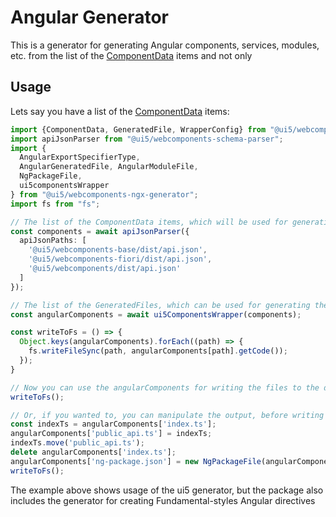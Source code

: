 # Angular Generator

This is a generator for generating Angular components, services, modules, etc. from the
list of the [ComponentData](/libs/wrapper/src/lib/types/component-data.ts) items and not only

## Usage

Lets say you have a list of the [ComponentData](/libs/wrapper/src/lib/types/component-data.ts) items:

```typescript
import {ComponentData, GeneratedFile, WrapperConfig} from "@ui5/webcomponents-wrapper";
import apiJsonParser from "@ui5/webcomponents-schema-parser";
import {
  AngularExportSpecifierType,
  AngularGeneratedFile, AngularModuleFile,
  NgPackageFile,
  ui5componentsWrapper
} from "@ui5/webcomponents-ngx-generator";
import fs from "fs";

// The list of the ComponentData items, which will be used for generation
const components = await apiJsonParser({
  apiJsonPaths: [
    '@ui5/webcomponents-base/dist/api.json',
    '@ui5/webcomponents-fiori/dist/api.json',
    '@ui5/webcomponents/dist/api.json'
  ]
});

// The list of the GeneratedFiles, which can be used for generating the Angular components
const angularComponents = await ui5ComponentsWrapper(components);

const writeToFs = () => {
  Object.keys(angularComponents).forEach((path) => {
    fs.writeFileSync(path, angularComponents[path].getCode());
  });
}

// Now you can use the angularComponents for writing the files to the disk
writeToFs();

// Or, if you wanted to, you can manipulate the output, before writing it to the disk
const indexTs = angularComponents['index.ts'];
angularComponents['public_api.ts'] = indexTs;
indexTs.move('public_api.ts');
delete angularComponents['index.ts'];
angularComponents['ng-package.json'] = new NgPackageFile(angularComponents['index.ts']);
writeToFs();

```
The example above shows usage of the ui5 generator, but the package also includes the
generator for creating Fundamental-styles Angular directives
